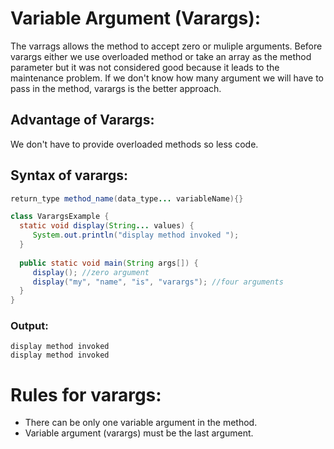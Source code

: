 # Variable Argument (Varargs):
The varrags allows the method to accept zero or muliple arguments. Before varargs either we use overloaded method or take an array as the method parameter but it was not considered good because it leads to the maintenance problem. If we don't know how many argument we will have to pass in the method, varargs is the better approach.

## Advantage of Varargs:
We don't have to provide overloaded methods so less code.

## Syntax of varargs:
```java
return_type method_name(data_type... variableName){}  
```

```java
class VarargsExample {  
  static void display(String... values) {  
     System.out.println("display method invoked ");  
  }  
  
  public static void main(String args[]) {   
     display(); //zero argument   
     display("my", "name", "is", "varargs"); //four arguments  
  }   
}  
```

### Output:
```
display method invoked
display method invoked
```

# Rules for varargs:
- There can be only one variable argument in the method.
- Variable argument (varargs) must be the last argument.

